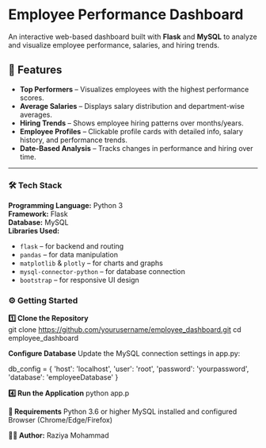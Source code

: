 # Employee Performance Dashboard

An interactive web-based dashboard built with **Flask** and **MySQL** to analyze and visualize employee performance, salaries, and hiring trends.
## 📌 Features
- **Top Performers** – Visualizes employees with the highest performance scores.
- **Average Salaries** – Displays salary distribution and department-wise averages.
- **Hiring Trends** – Shows employee hiring patterns over months/years.
- **Employee Profiles** – Clickable profile cards with detailed info, salary history, and performance trends.
- **Date-Based Analysis** – Tracks changes in performance and hiring over time.
  
---
### 🛠 Tech Stack  
**Programming Language:** Python 3  
**Framework:** Flask  
**Database:** MySQL  
**Libraries Used:**  
- `flask` – for backend and routing  
- `pandas` – for data manipulation  
- `matplotlib` & `plotly` – for charts and graphs  
- `mysql-connector-python` – for database connection  
- `bootstrap` – for responsive UI design
  
### ⚙️ Getting Started  

**1️⃣ Clone the Repository**  
git clone https://github.com/yourusername/employee_dashboard.git
cd employee_dashboard

**Configure Database**
Update the MySQL connection settings in app.py:

db_config = {
    'host': 'localhost',
    'user': 'root',
    'password': 'yourpassword',
    'database': 'employeeDatabase'
    }

**4️⃣ Run the Application**
python app.p

**📌 Requirements**
Python 3.6 or higher
MySQL installed and configured
Browser (Chrome/Edge/Firefox)

**👩‍💻 Author:** Raziya Mohammad


